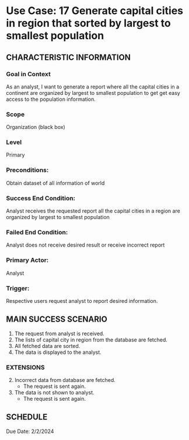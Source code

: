 # Use Case: 17	Generate capital cities in region that sorted by largest to smallest population

## CHARACTERISTIC INFORMATION
### Goal in Context
As an analyst, I want to generate a report where all the capital cities in a continent are organized by largest to smallest population to get get easy access to the population information.

### Scope
Organization (black box)
### Level
Primary
### Preconditions: 
Obtain dataset of all information of world
### Success End Condition: 
Analyst receives the requested report all the capital cities in a region are organized by largest to smallest population
### Failed End Condition: 
Analyst does not receive desired result or receive incorrect report
### Primary Actor: 
Analyst
### Trigger:
Respective users request analyst to report desired information.

## MAIN SUCCESS SCENARIO
1.  The request from analyst is received.
2.  The lists of capital city in region from the database are fetched.
3.  All fetched data are sorted.
4.  The data is displayed to the analyst.


### EXTENSIONS
2. Incorrect data from database are fetched.
    - The request is sent again. 
4. The data is not shown to analyst.
    - The request is sent again.

## SCHEDULE
Due Date: 2/2/2024

